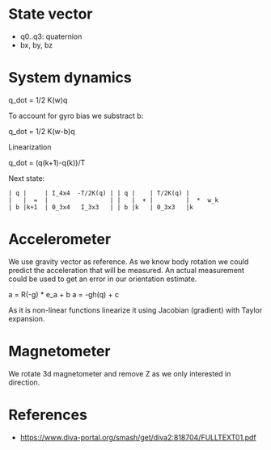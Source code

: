 # State vector
* q0..q3: quaternion
* bx, by, bz

# System dynamics
q_dot = 1/2 K(w)q

To account for gyro bias we substract b:

q_dot = 1/2 K(w-b)q

Linearization

q_dot = (q(k+1)-q(k))/T

Next state:
```
| q |     | I_4x4  -T/2K(q) | | q |    | T/2K(q) |
|   |  =  |                 | |   |  + |         |  *  w_k
| b |k+1  | 0_3x4   I_3x3   | | b |k   | 0_3x3   |k
```

# Accelerometer
We use gravity vector as reference. As we know body rotation we could
predict the acceleration that will be measured. An actual measurement
could be used to get an error in our orientation estimate.

a = R(-g) * e_a + b
a = -gh(q) + c

As it is non-linear functions linearize it using Jacobian (gradient) with Taylor expansion.

# Magnetometer
We rotate 3d magnetometer and remove Z as we only interested in direction.

# References
* https://www.diva-portal.org/smash/get/diva2:818704/FULLTEXT01.pdf
